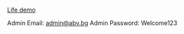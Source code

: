 <a href="https://bmwstoreweb20200426003319.azurewebsites.net/">Life demo</a>

Admin Email: admin@abv.bg
Admin Password: Welcome123
